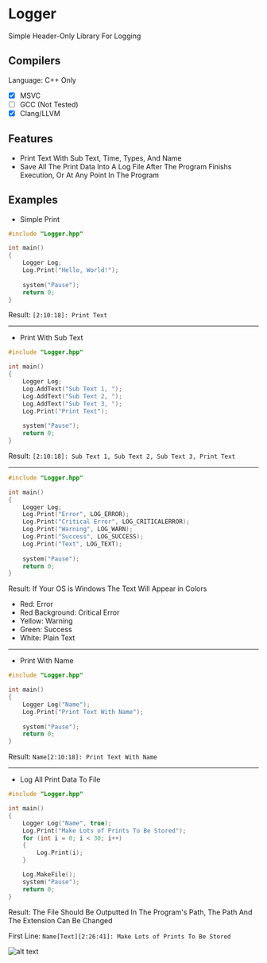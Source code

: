 # Logger
Simple Header-Only Library For Logging

## Compilers
Language: C++ Only
- [X] MSVC
- [ ] GCC (Not Tested)
- [X] Clang/LLVM

## Features
* Print Text With Sub Text, Time, Types, And Name
* Save All The Print Data Into A Log File After The Program Finishs Execution, Or At Any Point In The Program

## Examples
* Simple Print
```cpp
#include "Logger.hpp"

int main()
{
	Logger Log;
	Log.Print("Hello, World!");
	
	system("Pause");
	return 0;
}
```
Result: `[2:10:18]: Print Text`

---

* Print With Sub Text
```cpp
#include "Logger.hpp"

int main()
{
	Logger Log;
	Log.AddText("Sub Text 1, ");
	Log.AddText("Sub Text 2, ");
	Log.AddText("Sub Text 3, ");
	Log.Print("Print Text");
	
	system("Pause");
	return 0;
}
```
Result: `[2:10:18]: Sub Text 1, Sub Text 2, Sub Text 3, Print Text`

---

```cpp
#include "Logger.hpp"

int main()
{
	Logger Log;
	Log.Print("Error", LOG_ERROR);
	Log.Print("Critical Error", LOG_CRITICALERROR);
	Log.Print("Warning", LOG_WARN);
	Log.Print("Success", LOG_SUCCESS);
	Log.Print("Text", LOG_TEXT);
	
  	system("Pause");
	return 0;
}
```
Result: If Your OS is Windows The Text Will Appear in Colors
- Red: Error
- Red Background: Critical Error
- Yellow: Warning
- Green: Success
- White: Plain Text

---

* Print With Name
```cpp
#include "Logger.hpp"

int main()
{
	Logger Log("Name");
	Log.Print("Print Text With Name");
	
	system("Pause");
	return 0;
}
```
Result: `Name[2:10:18]: Print Text With Name`

---

* Log All Print Data To File
```cpp
#include "Logger.hpp"

int main()
{
	Logger Log("Name", true);
	Log.Print("Make Lots of Prints To Be Stored");
	for (int i = 0; i < 30; i++)
	{
		Log.Print(i);
	}

	Log.MakeFile();
	system("Pause");
	return 0;
}
```
Result: The File Should Be Outputted In The Program's Path, The Path And The Extension Can Be Changed

First Line: `Name[Text][2:26:41]: Make Lots of Prints To Be Stored`

![alt text](https://i.postimg.cc/0ytbMVjS/Example.png)
